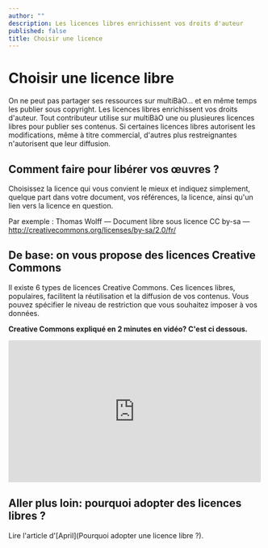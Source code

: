 ```yaml
---
author: ""
description: Les licences libres enrichissent vos droits d'auteur
published: false
title: Choisir une licence
---
```



# Choisir une licence libre 

On ne peut pas partager ses ressources sur multiBàO... et en même temps les publier sous copyright.
Les licences libres enrichissent vos droits d'auteur.
Tout contributeur utilise sur multiBàO une ou plusieures licences libres pour publier ses contenus.
Si certaines licences libres autorisent les modifications, même à titre commercial, d'autres plus restreignantes n'autorisent que leur diffusion. 

## Comment faire pour libérer vos œuvres ?

Choisissez la licence qui vous convient le mieux et indiquez simplement, quelque part dans votre document, vos références, la licence, ainsi qu'un lien vers la licence en question.

Par exemple : Thomas Wolff — Document libre sous licence CC by-sa — http://creativecommons.org/licenses/by-sa/2.0/fr/ 

## De base: on vous propose des licences Creative Commons

Il existe 6 types de licences Creative Commons. Ces licences libres, populaires, facilitent la réutilisation et la diffusion de vos contenus.
Vous pouvez spécifier le niveau de restriction que vous souhaitez imposer à vos données. 

**Creative Commons expliqué en 2 minutes en vidéo? C'est ci dessous.**

<iframe src="https://player.vimeo.com/video/95488932" width="500" height="281" frameborder="0" webkitallowfullscreen mozallowfullscreen allowfullscreen></iframe>

## Aller plus loin: pourquoi adopter des licences libres ?

Lire l'article d'[April](Pourquoi adopter une licence libre ?).

